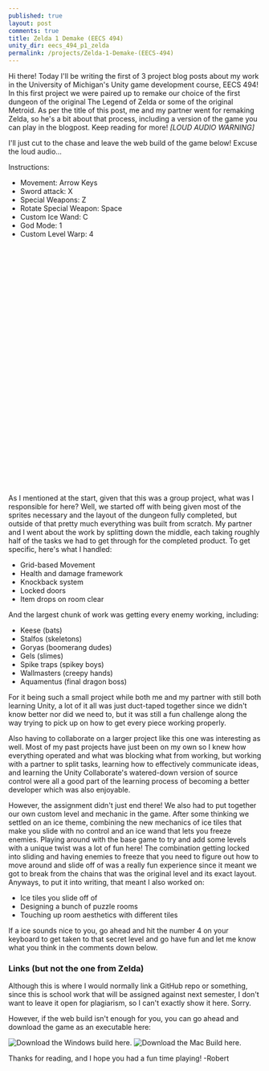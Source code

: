 ```yaml
---
published: true
layout: post
comments: true
title: Zelda 1 Demake (EECS 494)
unity_dir: eecs_494_p1_zelda
permalink: /projects/Zelda-1-Demake-(EECS-494)
---
```


Hi there! Today I'll be writing the first of 3 project blog posts about my work in the University of Michigan's Unity game development course, EECS 494! In this first project we were paired up to remake our choice of the first dungeon of the original The Legend of Zelda or some of the original Metroid. As per the title of this post, me and my partner went for remaking Zelda, so he's a bit about that process, including a version of the game you can play in the blogpost. Keep reading for more! *[LOUD AUDIO WARNING]*  

I'll just cut to the chase and leave the web build of the game below! Excuse the loud audio...  

Instructions:  
- Movement: Arrow Keys  
- Sword attack: X  
- Special Weapons: Z  
- Rotate Special Weapon: Space  
- Custom Ice Wand: C  
- God Mode: 1  
- Custom Level Warp: 4  

<center><script src="/assets/unity/{{page.unity_dir}}/TemplateData/UnityProgress.js"></script>  
<script src="/assets/unity/{{page.unity_dir}}/Build/UnityLoader.js"></script>
<script>
  var gameInstance = UnityLoader.instantiate("gameContainer", "/assets/unity/{{page.unity_dir}}/Build/{{page.unity_dir}}.json",{onProgress: UnityProgress});  
</script>
<div class="webgl-content">
  <div id="gameContainer" style="width: 512px; height: 480px"></div>
</div></center>  

As I mentioned at the start, given that this was a group project, what was I responsible for here? Well, we started off with being given most of the sprites necessary and the layout of the dungeon fully completed, but outside of that pretty much everything was built from scratch. My partner and I went about the work by splitting down the middle, each taking roughly half of the tasks we had to get through for the completed product. To get specific, here's what I handled:  

- Grid-based Movement
- Health and damage framework
- Knockback system
- Locked doors
- Item drops on room clear  

And the largest chunk of work was getting every enemy working, including:
- Keese (bats)
- Stalfos (skeletons)
- Goryas (boomerang dudes)
- Gels (slimes)
- Spike traps (spikey boys)
- Wallmasters (creepy hands)
- Aquamentus (final dragon boss)  

For it being such a small project while both me and my partner with still both learning Unity, a lot of it all was just duct-taped together since we didn't know better nor did we need to, but it was still a fun challenge along the way trying to pick up on how to get every piece working properly.  

Also having to collaborate on a larger project like this one was interesting as well. Most of my past projects have just been on my own so I knew how everything operated and what was blocking what from working, but working with a partner to split tasks, learning how to effectively communicate ideas, and learning the Unity Collaborate's watered-down version of source control were all a good part of the learning process of becoming a better developer which was also enjoyable.  

However, the assignment didn't just end there! We also had to put together our own custom level and mechanic in the game. After some thinking we settled on an ice theme, combining the new mechanics of ice tiles that make you slide with no control and an ice wand that lets you freeze enemies. Playing around with the base game to try and add some levels with a unique twist was a lot of fun here! The combination getting locked into sliding and having enemies to freeze that you need to figure out how to move around and slide off of was a really fun experience since it meant we got to break from the chains that was the original level and its exact layout. Anyways, to put it into writing, that meant I also worked on:  

- Ice tiles you slide off of  
- Designing a bunch of puzzle rooms  
- Touching up room aesthetics with different tiles  

If a ice sounds nice to you, go ahead and hit the number 4 on your keyboard to get taken to that secret level and go have fun and let me know what you think in the comments down below.

### Links (but not the one from Zelda)

Although this is where I would normally link a GitHub repo or something, since this is school work that will be assigned against next semester, I don't want to leave it open for plagiarism, so I can't exactly show it here. Sorry.  

However, if the web build isn't enough for you, you can go ahead and download the game as an executable here:  

![Download the Windows build here.](/assets/downloads/projects/EECS_494_Zelda_1_Demake/...)
![Download the Mac Build here.](/assets/downloads/projects/EECS_494_Zelda_1_Demake/...)

Thanks for reading, and I hope you had a fun time playing!
-Robert

